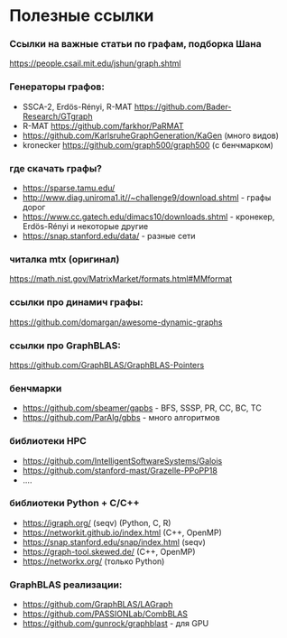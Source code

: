 # Полезные ссылки

### Ссылки на важные статьи по графам, подборка Шана
https://people.csail.mit.edu/jshun/graph.shtml

### Генераторы графов:
- SSCA-2, Erdös-Rényi, R-MAT https://github.com/Bader-Research/GTgraph
- R-MAT https://github.com/farkhor/PaRMAT
- https://github.com/KarlsruheGraphGeneration/KaGen (много видов)
- kronecker https://github.com/graph500/graph500 (с бенчмарком)

### где скачать графы?
- https://sparse.tamu.edu/
- http://www.diag.uniroma1.it//~challenge9/download.shtml - графы дорог
- https://www.cc.gatech.edu/dimacs10/downloads.shtml - кронекер, Erdös-Rényi и некоторые другие
- https://snap.stanford.edu/data/ - разные сети 

### читалка mtx (оригинал)
https://math.nist.gov/MatrixMarket/formats.html#MMformat

### ссылки про динамич графы: 
https://github.com/domargan/awesome-dynamic-graphs
### ссылки про GraphBLAS: 
https://github.com/GraphBLAS/GraphBLAS-Pointers

### бенчмарки
- https://github.com/sbeamer/gapbs - BFS, SSSP, PR, CC, BC, TC 
- https://github.com/ParAlg/gbbs - много алгоритмов

### библиотеки HPC
- https://github.com/IntelligentSoftwareSystems/Galois
- https://github.com/stanford-mast/Grazelle-PPoPP18
- .... 

### библиотеки Python + C/C++
- https://igraph.org/ (seqv) (Python, C, R)
- https://networkit.github.io/index.html (C++, OpenMP) 
- https://snap.stanford.edu/snap/index.html (seqv)
- https://graph-tool.skewed.de/ (C++, OpenMP)
- https://networkx.org/ (только Python)

### GraphBLAS реализации:
- https://github.com/GraphBLAS/LAGraph 
- https://github.com/PASSIONLab/CombBLAS
- https://github.com/gunrock/graphblast - для GPU
